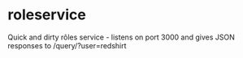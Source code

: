 roleservice
===========

Quick and dirty rôles service - listens on port 3000
and gives JSON responses to /query/?user=redshirt

